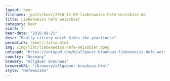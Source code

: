 ```yaml
---
layout: beer
filename: _posts/beer/2016-11-09-liebenweiss-hefe-weissbier.md
title: Liebenweiss hefe weissbier
category: beer
score: 7
beer-date: "2016-09-21"
desc: "Really citrusy which hides the yeastiness"
permalink: /beer/:title.html
img: /img/list/liebenweiss-hefe-weissbier.jpeg
untappd: "https://untappd.com/b/allgauer-brauhaus-liebenweiss-hefe-weissbier/116833"
country: "Germany"
brewery: "Allgäuer Brauhaus"
breweryURL: "/brewery/allgaeuer-brauhaus.html"
style: "Hefeweizen"
---
```


